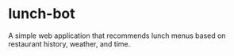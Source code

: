 # lunch-bot
A simple web application that recommends lunch menus based on restaurant history, weather, and time.
